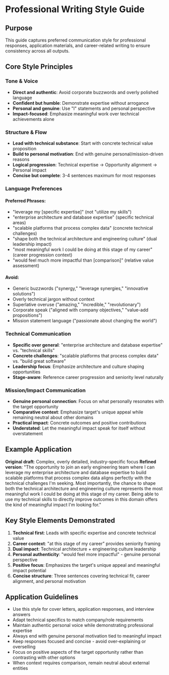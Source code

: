 # Professional Writing Style Guide

## Purpose
This guide captures preferred communication style for professional responses, application materials, and career-related writing to ensure consistency across all outputs.

## Core Style Principles

### **Tone & Voice**
- **Direct and authentic**: Avoid corporate buzzwords and overly polished language
- **Confident but humble**: Demonstrate expertise without arrogance
- **Personal and genuine**: Use "I" statements and personal perspective
- **Impact-focused**: Emphasize meaningful work over technical achievements alone

### **Structure & Flow**
- **Lead with technical substance**: Start with concrete technical value proposition
- **Build to personal motivation**: End with genuine personal/mission-driven reasons
- **Logical progression**: Technical expertise → Opportunity alignment → Personal impact
- **Concise but complete**: 3-4 sentences maximum for most responses

### **Language Preferences**

#### **Preferred Phrases:**
- "leverage my [specific expertise]" (not "utilize my skills")
- "enterprise architecture and database expertise" (specific technical areas)
- "scalable platforms that process complex data" (concrete technical challenges)
- "shape both the technical architecture and engineering culture" (dual leadership impact)
- "most meaningful work I could be doing at this stage of my career" (career progression context)
- "would feel much more impactful than [comparison]" (relative value assessment)

#### **Avoid:**
- Generic buzzwords ("synergy," "leverage synergies," "innovative solutions")
- Overly technical jargon without context
- Superlative overuse ("amazing," "incredible," "revolutionary")
- Corporate speak ("aligned with company objectives," "value-add propositions")
- Mission statement language ("passionate about changing the world")

### **Technical Communication**
- **Specific over general**: "enterprise architecture and database expertise" vs. "technical skills"
- **Concrete challenges**: "scalable platforms that process complex data" vs. "build great software"
- **Leadership focus**: Emphasize architecture and culture shaping opportunities
- **Stage-aware**: Reference career progression and seniority level naturally

### **Mission/Impact Communication**
- **Genuine personal connection**: Focus on what personally resonates with the target opportunity
- **Comparative context**: Emphasize target's unique appeal while remaining neutral about other domains
- **Practical impact**: Concrete outcomes and positive contributions
- **Understated**: Let the meaningful impact speak for itself without overstatement

## Example Application

**Original draft**: Complex, overly detailed, industry-specific focus
**Refined version**: 
"The opportunity to join an early engineering team where I can leverage my enterprise architecture and database expertise to build scalable platforms that process complex data aligns perfectly with the technical challenges I'm seeking. Most importantly, the chance to shape both the technical architecture and engineering culture represents the most meaningful work I could be doing at this stage of my career. Being able to use my technical skills to directly improve outcomes in this domain offers the kind of meaningful impact I'm looking for."

## Key Style Elements Demonstrated
1. **Technical first**: Leads with specific expertise and concrete technical value
2. **Career context**: "at this stage of my career" provides seniority framing
3. **Dual impact**: Technical architecture + engineering culture leadership
4. **Personal authenticity**: "would feel more impactful" - genuine personal perspective
5. **Positive focus**: Emphasizes the target's unique appeal and meaningful impact potential
6. **Concise structure**: Three sentences covering technical fit, career alignment, and personal motivation

## Application Guidelines
- Use this style for cover letters, application responses, and interview answers
- Adapt technical specifics to match company/role requirements
- Maintain authentic personal voice while demonstrating professional expertise
- Always end with genuine personal motivation tied to meaningful impact
- Keep responses focused and concise - avoid over-explaining or overselling
- Focus on positive aspects of the target opportunity rather than contrasting with other options
- When context requires comparison, remain neutral about external entities